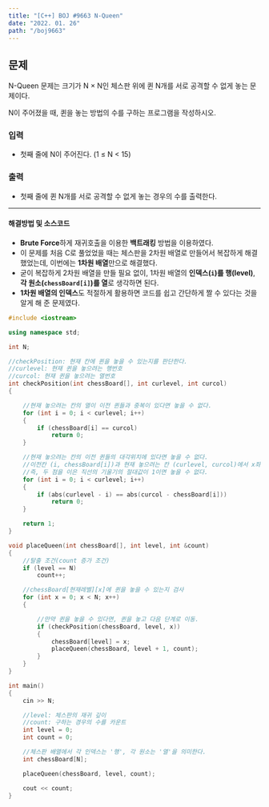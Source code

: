 ```yaml
---
title: "[C++] BOJ #9663 N-Queen"
date: "2022. 01. 26"
path: "/boj9663"
---
```


## 문제

N-Queen 문제는 크기가 N × N인 체스판 위에 퀸 N개를 서로 공격할 수 없게 놓는 문제이다.

N이 주어졌을 때, 퀸을 놓는 방법의 수를 구하는 프로그램을 작성하시오.

### 입력

- 첫째 줄에 N이 주어진다. (1 ≤ N < 15)

### 출력

- 첫째 줄에 퀸 N개를 서로 공격할 수 없게 놓는 경우의 수를 출력한다.

<hr />

#### 해결방법 및 소스코드

- **Brute Force**하게 재귀호출을 이용한 **백트래킹** 방법을 이용하였다.
- 이 문제를 처음 C로 풀었었을 때는 체스판을 2차원 배열로 만들어서 복잡하게 해결했었는데, 이번에는 **1차원 배열**만으로 해결했다.
- 굳이 복잡하게 2차원 배열을 만들 필요 없이, 1차원 배열의 **인덱스(`i`)를 행(level)**, **각 원소(`chessBoard[i]`)를 열**로 생각하면 된다.
- **1차원 배열의 인덱스**도 적절하게 활용하면 코드를 쉽고 간단하게 짤 수 있다는 것을 알게 해 준 문제였다.

```cpp
#include <iostream>

using namespace std;

int N;

//checkPosition: 현재 칸에 퀸을 놓을 수 있는지를 판단한다.
//curlevel: 현재 퀸을 놓으려는 행번호
//curcol: 현재 퀸을 놓으려는 열번호
int checkPosition(int chessBoard[], int curlevel, int curcol)
{

    //현재 놓으려는 칸의 열이 이전 퀸들과 중복이 있다면 놓을 수 없다.
    for (int i = 0; i < curlevel; i++)
    {
        if (chessBoard[i] == curcol)
            return 0;
    }

    //현재 놓으려는 칸의 이전 퀸들의 대각위치에 있다면 놓을 수 없다.
    //이전칸 (i, chessBoard[i])과 현재 놓으려는 칸 (curlevel, curcol)에서 x좌표의 차와 y좌표의 차가 같으면 대각위치이다.
    //즉, 두 점을 이은 직선의 기울기의 절대값이 1이면 놓을 수 없다.
    for (int i = 0; i < curlevel; i++)
    {
        if (abs(curlevel - i) == abs(curcol - chessBoard[i]))
            return 0;
    }

    return 1;
}

void placeQueen(int chessBoard[], int level, int &count)
{
    //탈출 조건(count 증가 조건)
    if (level == N)
        count++;

    //chessBoard[현재레벨][x]에 퀸을 놓을 수 있는지 검사
    for (int x = 0; x < N; x++)
    {

        //만약 퀸을 놓을 수 있다면, 퀸을 놓고 다음 단계로 이동.
        if (checkPosition(chessBoard, level, x))
        {
            chessBoard[level] = x;
            placeQueen(chessBoard, level + 1, count);
        }
    }
}

int main()
{
    cin >> N;

    //level: 체스판의 재귀 깊이
    //count: 구하는 경우의 수를 카운트
    int level = 0;
    int count = 0;

    //체스판 배열에서 각 인덱스는 '행', 각 원소는 '열'을 의미한다.
    int chessBoard[N];

    placeQueen(chessBoard, level, count);

    cout << count;
}
```

